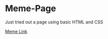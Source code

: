 # Meme-Page
Just tried out a page using basic HTML and CSS

[Meme Link](https://theprimetux.github.io/Meme-Page/)
